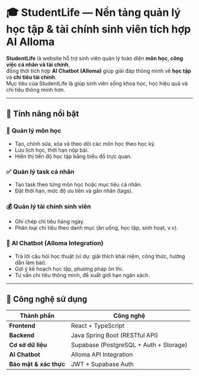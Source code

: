 # 🎓 StudentLife — Nền tảng quản lý học tập & tài chính sinh viên tích hợp AI Alloma

**StudentLife** là website hỗ trợ sinh viên quản lý toàn diện **môn học, công việc cá nhân và tài chính**,  
đồng thời tích hợp **AI Chatbot (Alloma)** giúp giải đáp thông minh về **học tập** và **chi tiêu tài chính**.  
Mục tiêu của StudentLife là giúp sinh viên sống khoa học, học hiệu quả và chi tiêu thông minh hơn.

---

## 🚀 Tính năng nổi bật

### 📘 **Quản lý môn học**
- Tạo, chỉnh sửa, xóa và theo dõi các môn học theo học kỳ.  
- Lưu lịch học, thời hạn nộp bài.  
- Hiển thị tiến độ học tập bằng biểu đồ trực quan.

### ✅ **Quản lý task cá nhân**
- Tạo task theo từng môn học hoặc mục tiêu cá nhân.  
- Đặt thời hạn, mức độ ưu tiên và gắn nhãn (tags).  

### 💰 **Quản lý tài chính sinh viên**
- Ghi chép chi tiêu hàng ngày.  
- Phân loại chi tiêu theo danh mục (ăn uống, học tập, sinh hoạt, v.v).  


### 🤖 **AI Chatbot (Alloma Integration)**
- Trả lời câu hỏi học thuật (ví dụ: giải thích khái niệm, công thức, hướng dẫn làm bài).  
- Gợi ý kế hoạch học tập, phương pháp ôn thi.  
- Tư vấn chi tiêu thông minh, đề xuất giới hạn ngân sách.  


---

## 🧠 Công nghệ sử dụng

| Thành phần | Công nghệ |
|-------------|------------|
| **Frontend** | React + TypeScript |
| **Backend** | Java Spring Boot (RESTful API) |
| **Cơ sở dữ liệu** | Supabase (PostgreSQL + Auth + Storage) |
| **AI Chatbot** | Alloma API Integration |
| **Bảo mật & xác thực** | JWT + Supabase Auth |

